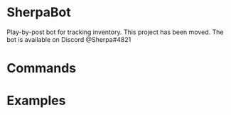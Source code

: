 # SherpaBot

Play-by-post bot for tracking inventory.
This project has been moved. The bot is available on Discord @Sherpa#4821

# Commands

# Examples

